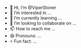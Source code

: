 - 👋 Hi, I’m @ViperStoner
- 👀 I’m interested in ...
- 🌱 I’m currently learning ...
- 💞️ I’m looking to collaborate on ...
- 📫 How to reach me ...
- 😄 Pronouns: ...
- ⚡ Fun fact: ...

<!---
ViperStoner/ViperStoner is a ✨ special ✨ repository because its `README.md` (this file) appears on your GitHub profile.
You can click the Preview link to take a look at your changes.
--->
